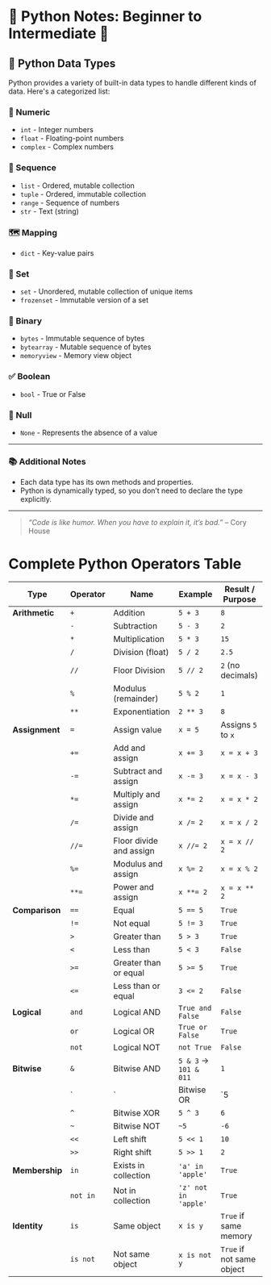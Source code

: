 # 🌟 Python Notes: Beginner to Intermediate 🌟

## 📝 Python Data Types

Python provides a variety of built-in data types to handle different kinds of data. Here's a categorized list:

### 🔢 Numeric
- `int` - Integer numbers
- `float` - Floating-point numbers
- `complex` - Complex numbers

### 📜 Sequence
- `list` - Ordered, mutable collection
- `tuple` - Ordered, immutable collection
- `range` - Sequence of numbers
- `str` - Text (string)

### 🗺️ Mapping
- `dict` - Key-value pairs

### 🔗 Set
- `set` - Unordered, mutable collection of unique items
- `frozenset` - Immutable version of a set

### 🧵 Binary
- `bytes` - Immutable sequence of bytes
- `bytearray` - Mutable sequence of bytes
- `memoryview` - Memory view object

### ✅ Boolean
- `bool` - True or False

### 🚫 Null
- `None` - Represents the absence of a value

---

### 📚 Additional Notes
- Each data type has its own methods and properties.
- Python is dynamically typed, so you don’t need to declare the type explicitly.

---

> *“Code is like humor. When you have to explain it, it’s bad.”* – Cory House


# Complete Python Operators Table

| **Type**        | **Operator** | **Name**                | **Example**             | **Result / Purpose**                            |
|-----------------|--------------|--------------------------|--------------------------|--------------------------------------------------|
| **Arithmetic**  | `+`          | Addition                 | `5 + 3`                 | `8`                                              |
|                 | `-`          | Subtraction              | `5 - 3`                 | `2`                                              |
|                 | `*`          | Multiplication           | `5 * 3`                 | `15`                                             |
|                 | `/`          | Division (float)         | `5 / 2`                 | `2.5`                                            |
|                 | `//`         | Floor Division           | `5 // 2`                | `2` (no decimals)                                |
|                 | `%`          | Modulus (remainder)      | `5 % 2`                 | `1`                                              |
|                 | `**`         | Exponentiation           | `2 ** 3`                | `8`                                              |
| **Assignment**  | `=`          | Assign value             | `x = 5`                 | Assigns `5` to `x`                               |
|                 | `+=`         | Add and assign           | `x += 3`                | `x = x + 3`                                      |
|                 | `-=`         | Subtract and assign      | `x -= 3`                | `x = x - 3`                                      |
|                 | `*=`         | Multiply and assign      | `x *= 2`                | `x = x * 2`                                      |
|                 | `/=`         | Divide and assign        | `x /= 2`                | `x = x / 2`                                      |
|                 | `//=`        | Floor divide and assign  | `x //= 2`               | `x = x // 2`                                     |
|                 | `%=`         | Modulus and assign       | `x %= 2`                | `x = x % 2`                                      |
|                 | `**=`        | Power and assign         | `x **= 2`               | `x = x ** 2`                                     |
| **Comparison**  | `==`         | Equal                    | `5 == 5`                | `True`                                           |
|                 | `!=`         | Not equal                | `5 != 3`                | `True`                                           |
|                 | `>`          | Greater than             | `5 > 3`                 | `True`                                           |
|                 | `<`          | Less than                | `5 < 3`                 | `False`                                          |
|                 | `>=`         | Greater than or equal    | `5 >= 5`                | `True`                                           |
|                 | `<=`         | Less than or equal       | `3 <= 2`                | `False`                                          |
| **Logical**     | `and`        | Logical AND              | `True and False`        | `False`                                          |
|                 | `or`         | Logical OR               | `True or False`         | `True`                                           |
|                 | `not`        | Logical NOT              | `not True`              | `False`                                          |
| **Bitwise**     | `&`          | Bitwise AND              | `5 & 3` → `101 & 011`   | `1`                                              |
|                 | `|`          | Bitwise OR               | `5 | 3`                 | `7`                                              |
|                 | `^`          | Bitwise XOR              | `5 ^ 3`                 | `6`                                              |
|                 | `~`          | Bitwise NOT              | `~5`                    | `-6`                                             |
|                 | `<<`         | Left shift               | `5 << 1`                | `10`                                             |
|                 | `>>`         | Right shift              | `5 >> 1`                | `2`                                              |
| **Membership**  | `in`         | Exists in collection     | `'a' in 'apple'`        | `True`                                           |
|                 | `not in`     | Not in collection        | `'z' not in 'apple'`    | `True`                                           |
| **Identity**    | `is`         | Same object              | `x is y`                | `True` if same memory                            |
|                 | `is not`     | Not same object          | `x is not y`            | `True` if not same object                        |
